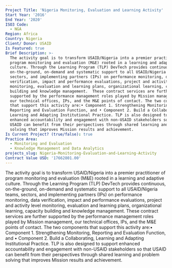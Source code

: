 ```yaml
---
Project Title: 'Nigeria Monitoring, Evaluation and Learning Activity'
Start Year: '2016'
End Year: '2020'
ISO3 Code:
  - NGA
Region: Africa
Country: Nigeria
Client/ Donor: USAID
Is Featured: true
Brief Description: >-
  The activity goal is to transform USAID/Nigeria into a premier practitioner of
  program monitoring and evaluation (M&E) rooted in a learning and adaptive
  culture. Through the Learning Program (TLP) DevTech provides continuous,
  on-the-ground, on-demand and systematic support to all USAID/Nigeria teams,
  sectors, and implementing partners (IPs) on performance monitoring, data
  verification, impact and performance evaluations, project and activity level
  monitoring, evaluation and learning plans, organizational learning, capacity
  building and knowledge management.  These contract services are further
  supported by the performance management roles played by Mission management,
  our technical offices, IPs, and the M&E points of contact. The two components
  that support this activity are:• Component 1. Strengthening Monitoring,
  Reporting and Evaluation Function, and • Component 2. Build a Collaborating,
  Learning and Adapting Institutional Practice. TLP is also designed to support
  enhanced accountability and engagement with non-USAID stakeholders so that
  USAID can benefit from their perspectives through shared learning and problem
  solving that improves Mission results and achievement.
Is Current Project? (true/false): true
Practice Area:
  - Monitoring and Evaluation
  - Knowledge Management and Data Analytics
projects_slug: Nigeria-Monitoring-Evaluation-and-Learning-Activity
Contract Value USD: '17662801.00'
---
```

The activity goal is to transform USAID/Nigeria into a premier practitioner of program monitoring and evaluation (M&E) rooted in a learning and adaptive culture. Through the Learning Program (TLP) DevTech provides continuous, on-the-ground, on-demand and systematic support to all USAID/Nigeria teams, sectors, and implementing partners (IPs) on performance monitoring, data verification, impact and performance evaluations, project and activity level monitoring, evaluation and learning plans, organizational learning, capacity building and knowledge management.  These contract services are further supported by the performance management roles played by Mission management, our technical offices, IPs, and the M&E points of contact. The two components that support this activity are:• Component 1. Strengthening Monitoring, Reporting and Evaluation Function, and • Component 2. Build a Collaborating, Learning and Adapting Institutional Practice. TLP is also designed to support enhanced accountability and engagement with non-USAID stakeholders so that USAID can benefit from their perspectives through shared learning and problem solving that improves Mission results and achievement.
